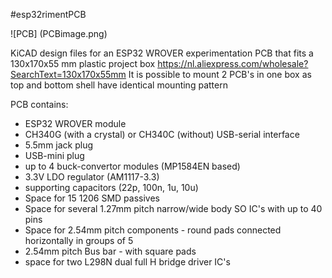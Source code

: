 #esp32rimentPCB

![PCB] (PCBimage.png)



KiCAD design files for an ESP32 WROVER experimentation PCB that fits a 130x170x55 mm plastic project box
https://nl.aliexpress.com/wholesale?SearchText=130x170x55mm
It is possible to mount 2 PCB's in one box as top and bottom shell have identical mounting pattern

PCB contains:
* ESP32 WROVER module
* CH340G (with a crystal) or CH340C (without) USB-serial interface
* 5.5mm jack plug
* USB-mini plug
* up to 4 buck-convertor modules (MP1584EN based)
* 3.3V LDO regulator (AM1117-3.3)
* supporting capacitors (22p, 100n, 1u, 10u)
* Space for 15 1206 SMD passives
* Space for several 1.27mm pitch narrow/wide body SO IC's with up to 40 pins
* Space for 2.54mm pitch components - round pads connected horizontally in groups of 5
* 2.54mm pitch Bus bar - with square pads
* space for two L298N dual full H bridge driver IC's

